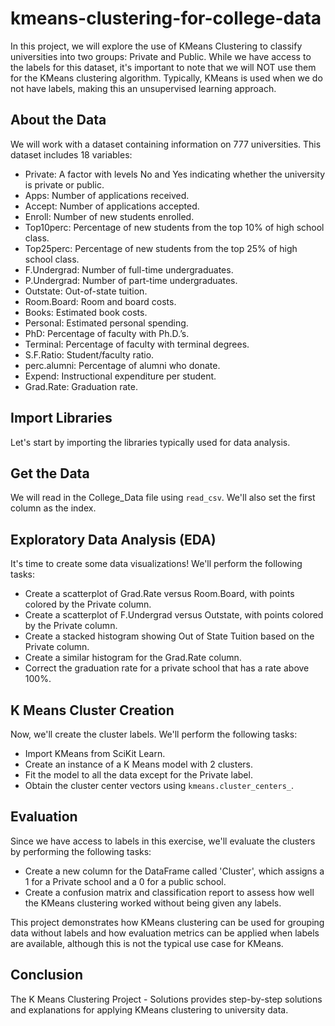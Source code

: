 # kmeans-clustering-for-college-data

In this project, we will explore the use of KMeans Clustering to classify universities into two groups: Private and Public. While we have access to the labels for this dataset, it's important to note that we will NOT use them for the KMeans clustering algorithm. Typically, KMeans is used when we do not have labels, making this an unsupervised learning approach. 

## About the Data

We will work with a dataset containing information on 777 universities. This dataset includes 18 variables:

- Private: A factor with levels No and Yes indicating whether the university is private or public.
- Apps: Number of applications received.
- Accept: Number of applications accepted.
- Enroll: Number of new students enrolled.
- Top10perc: Percentage of new students from the top 10% of high school class.
- Top25perc: Percentage of new students from the top 25% of high school class.
- F.Undergrad: Number of full-time undergraduates.
- P.Undergrad: Number of part-time undergraduates.
- Outstate: Out-of-state tuition.
- Room.Board: Room and board costs.
- Books: Estimated book costs.
- Personal: Estimated personal spending.
- PhD: Percentage of faculty with Ph.D.’s.
- Terminal: Percentage of faculty with terminal degrees.
- S.F.Ratio: Student/faculty ratio.
- perc.alumni: Percentage of alumni who donate.
- Expend: Instructional expenditure per student.
- Grad.Rate: Graduation rate.

## Import Libraries

Let's start by importing the libraries typically used for data analysis.

## Get the Data

We will read in the College_Data file using `read_csv`. We'll also set the first column as the index.

## Exploratory Data Analysis (EDA)

It's time to create some data visualizations! We'll perform the following tasks:

- Create a scatterplot of Grad.Rate versus Room.Board, with points colored by the Private column.
- Create a scatterplot of F.Undergrad versus Outstate, with points colored by the Private column.
- Create a stacked histogram showing Out of State Tuition based on the Private column.
- Create a similar histogram for the Grad.Rate column.
- Correct the graduation rate for a private school that has a rate above 100%.

## K Means Cluster Creation

Now, we'll create the cluster labels. We'll perform the following tasks:

- Import KMeans from SciKit Learn.
- Create an instance of a K Means model with 2 clusters.
- Fit the model to all the data except for the Private label.
- Obtain the cluster center vectors using `kmeans.cluster_centers_`.

## Evaluation

Since we have access to labels in this exercise, we'll evaluate the clusters by performing the following tasks:

- Create a new column for the DataFrame called 'Cluster', which assigns a 1 for a Private school and a 0 for a public school.
- Create a confusion matrix and classification report to assess how well the KMeans clustering worked without being given any labels.

This project demonstrates how KMeans clustering can be used for grouping data without labels and how evaluation metrics can be applied when labels are available, although this is not the typical use case for KMeans.

## Conclusion

The K Means Clustering Project - Solutions provides step-by-step solutions and explanations for applying KMeans clustering to university data. 
